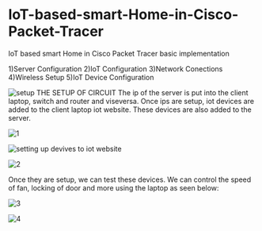 # IoT-based-smart-Home-in-Cisco-Packet-Tracer
IoT based smart Home in Cisco Packet Tracer basic implementation

1)Server Configuration
2)IoT Configuration
3)Network Conections
4)Wireless Setup 
5)IoT Device Configuration

![setup](https://github.com/SimSim150/IoT-based-smart-Home-in-Cisco-Packet-Tracer/assets/118505529/485651f2-8ee0-4274-b695-a7608c97ce93)
THE SETUP OF CIRCUIT
The ip of the server is put into the client laptop, switch and router and viseversa. Once ips are setup, iot devices are added to the client laptop iot website. These devices are also added to the server. 

![1](https://github.com/SimSim150/IoT-based-smart-Home-in-Cisco-Packet-Tracer/assets/118505529/213bc25a-aae1-42f5-915b-6184a50ed6a7)

![setting up devives to iot website](https://github.com/SimSim150/IoT-based-smart-Home-in-Cisco-Packet-Tracer/assets/118505529/5af0804f-7a10-46de-972c-f0718a3e13c5)

![2](https://github.com/SimSim150/IoT-based-smart-Home-in-Cisco-Packet-Tracer/assets/118505529/2d1458a9-84d3-40a9-be1e-c7d2983ca04b)

Once they are setup, we can test these devices. We can control the speed of fan, locking of door and more using the laptop as seen below:

![3](https://github.com/SimSim150/IoT-based-smart-Home-in-Cisco-Packet-Tracer/assets/118505529/2cb74c52-62ff-4031-8db0-34eb18e17484)

![4](https://github.com/SimSim150/IoT-based-smart-Home-in-Cisco-Packet-Tracer/assets/118505529/002afbe3-5cf8-4450-8629-98aa00a2a4f4)

